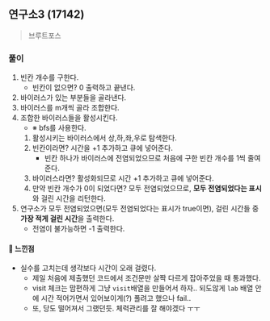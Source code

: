 ## 연구소3 (17142)
> 브루트포스

### 풀이 
1. 빈칸 개수를 구한다.
   - 빈칸이 없으면? 0 출력하고 끝낸다. 
2. 바이러스가 있는 부분들을 골라낸다. 
3. 바이러스를 m개씩 골라 조합한다.
4. 조합한 바이러스들을 활성시킨다.
   - ※ bfs를 사용한다.  
   1. 활성시키는 바이러스에서 상,하,좌,우로 탐색한다.
   2. 빈칸이라면? 시간을 +1 추가하고 큐에 넣어준다. 
      - 빈칸 하나가 바이러스에 전염되었으므로 처음에 구한 빈칸 개수를 1씩 줄여준다.
   3. 바이러스라면? 활성화되므로 시간 +1 추가하고 큐에 넣어준다. 
   4. 만약 빈칸 개수가 0이 되었다면? 모두 전염되었으므로, **모두 전염되었다는 표시**와 걸린 시간을 리턴한다.
5. 연구소가 모두 전염되었으면(모두 전염되었다는 표시가 true이면), 걸린 시간들 중 **가장 적게 걸린 시간**을 출력한다.
   - 전염이 불가능하면 -1 출력한다.  

#### 📌 느낀점
- 실수를 고치는데 생각보다 시간이 오래 걸렸다.
  - 제일 처음에 제출했던 코드에서 조건문만 살짝 다르게 잡아주었을 때 통과했다. 
  - visit 체크는 맘편하게 그냥 `visit`배열을 만들어서 하자.. 되도않게 `lab` 배열 안에 시간 적어가면서 있어보이게(?) 풀려고 했으나 fail..
  - 또, 당도 떨어져서 그랬던듯. 체력관리를 잘 해야겠다 ㅜㅜ